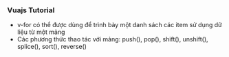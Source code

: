 ### Vuajs Tutorial
- v-for có thể được dùng để trình bày một danh sách các item sử dụng dữ liệu từ một mảng
- Các phương thức thao tác với mảng: push(), pop(), shift(), unshift(), splice(), sort(), reverse()
